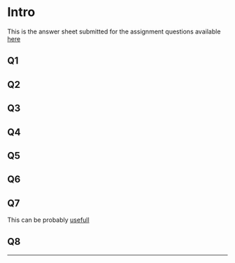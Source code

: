 # Intro
This is the answer sheet submitted for the assignment questions available [here](https://nipunbatra.github.io/teaching/ml-spring-19/hw/1.pdf)

## Q1

## Q2

## Q3

## Q4

## Q5

## Q6

## Q7
This can be probably [usefull](https://en.wikipedia.org/wiki/Binary_splitting)

## Q8

---
